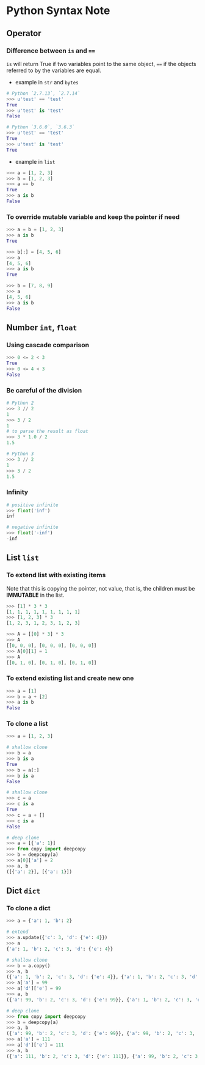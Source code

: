 Python Syntax Note
======

## Operator

### Difference between `is` and `==`

`is` will return True if two variables point to the same object,
`==` if the objects referred to by the variables are equal.

- example in `str` and `bytes`

```python
# Python `2.7.13`, `2.7.14`
>>> u'test' == 'test'
True
>>> u'test' is 'test'
False

# Python `3.6.0`, `3.6.3`
>>> u'test' == 'test'
True
>>> u'test' is 'test'
True
```

- example in `list`

```python
>>> a = [1, 2, 3]
>>> b = [1, 2, 3]
>>> a == b
True
>>> a is b
False
```

### To override mutable variable and keep the pointer if need

```python
>>> a = b = [1, 2, 3]
>>> a is b
True

>>> b[:] = [4, 5, 6]
>>> a
[4, 5, 6]
>>> a is b
True

>>> b = [7, 8, 9]
>>> a
[4, 5, 6]
>>> a is b
False
```

## Number `int`, `float`

### Using cascade comparison

```python
>>> 0 <= 2 < 3
True
>>> 0 <= 4 < 3
False
```

### Be careful of the division

```python
# Python 2
>>> 3 // 2
1
>>> 3 / 2
1
# to parse the result as float
>>> 3 * 1.0 / 2
1.5

# Python 3
>>> 3 // 2
1
>>> 3 / 2
1.5
```

### Infinity

```python
# positive infinite
>>> float('inf')
inf

# negative infinite
>>> float('-inf')
-inf
```

## List `list`

### To extend list with existing items

Note that this is copying the pointer, not value, that is,
the children must be **IMMUTABLE** in the list.

```python
>>> [1] * 3 * 3
[1, 1, 1, 1, 1, 1, 1, 1, 1]
>>> [1, 2, 3] * 3
[1, 2, 3, 1, 2, 3, 1, 2, 3]

>>> A = [[0] * 3] * 3
>>> A
[[0, 0, 0], [0, 0, 0], [0, 0, 0]]
>>> A[0][1] = 1
>>> A
[[0, 1, 0], [0, 1, 0], [0, 1, 0]]
```

### To extend existing list and create new one

```python
>>> a = [1]
>>> b = a + [2]
>>> a is b
False
```

### To clone a list

```python
>>> a = [1, 2, 3]

# shallow clone
>>> b = a
>>> b is a
True
>>> b = a[:]
>>> b is a
False

# shallow clone
>>> c = a
>>> c is a
True
>>> c = a + []
>>> c is a
False

# deep clone
>>> a = [{'a': 1}]
>>> from copy import deepcopy
>>> b = deepcopy(a)
>>> a[0]['a'] = 2
>>> a, b
([{'a': 2}], [{'a': 1}])
```

## Dict `dict`

### To clone a dict

```python
>>> a = {'a': 1, 'b': 2}

# extend
>>> a.update({'c': 3, 'd': {'e': 4}})
>>> a
{'a': 1, 'b': 2, 'c': 3, 'd': {'e': 4}}

# shallow clone
>>> b = a.copy()
>>> a, b
({'a': 1, 'b': 2, 'c': 3, 'd': {'e': 4}}, {'a': 1, 'b': 2, 'c': 3, 'd': {'e': 4}})
>>> a['a'] = 99
>>> a['d']['e'] = 99
>>> a, b
({'a': 99, 'b': 2, 'c': 3, 'd': {'e': 99}}, {'a': 1, 'b': 2, 'c': 3, 'd': {'e': 99}})

# deep clone
>>> from copy import deepcopy
>>> b = deepcopy(a)
>>> a, b
({'a': 99, 'b': 2, 'c': 3, 'd': {'e': 99}}, {'a': 99, 'b': 2, 'c': 3, 'd': {'e': 99}})
>>> a['a'] = 111
>>> a['d']['e'] = 111
>>> a, b
({'a': 111, 'b': 2, 'c': 3, 'd': {'e': 111}}, {'a': 99, 'b': 2, 'c': 3, 'd': {'e': 99}})
```

